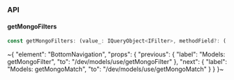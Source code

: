 

### API

#### getMongoFilters

```ts
const getMongoFilters: (value_: IQueryObject<IFilter>, methodField?: (...args: any[]) => any) => IQueryObject;
```


~{
  "element": "BottomNavigation",
  "props": {
    "previous": {
      "label": "Models: getMongoFilter",
      "to": "/dev/models/use/getMongoFilter"
    },
    "next": {
      "label": "Models: getMongoMatch",
      "to": "/dev/models/use/getMongoMatch"
    }
  }
}~
